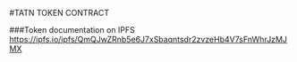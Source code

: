#TATN TOKEN CONTRACT 

###Token documentation on IPFS
https://ipfs.io/ipfs/QmQJwZRnb5e6J7xSbaqntsdr2zvzeHb4V7sFnWhrJzMJMX